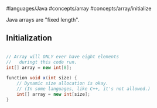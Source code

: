 #languages/Java #concepts/array #concepts/array/initialize

Java arrays are "fixed length".

## Initialization

```java

// Array will ONLY ever have eight elements
//   duringt this code run.
int[] array = new int[8];

function void x(int size) {
	// Dynamic size allocation is okay.
	// (In some languages, like C++, it's not allowed.)
	int[] array = new int[size];
}

```
